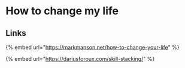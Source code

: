 # How to change my life

## Links

{% embed url="https://markmanson.net/how-to-change-your-life" %}

{% embed url="https://dariusforoux.com/skill-stacking/" %}



